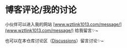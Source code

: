 # 博客评论/我的讨论

小伙伴可以进入我的网站 [www.wztlink1013.com/message/](www.wztlink1013.com/message/) 给我留言✨~

也可以在本仓库讨论区（[Discussions](https://github.com/wztlink1013/comment/discussions)）留言讨论✨~
